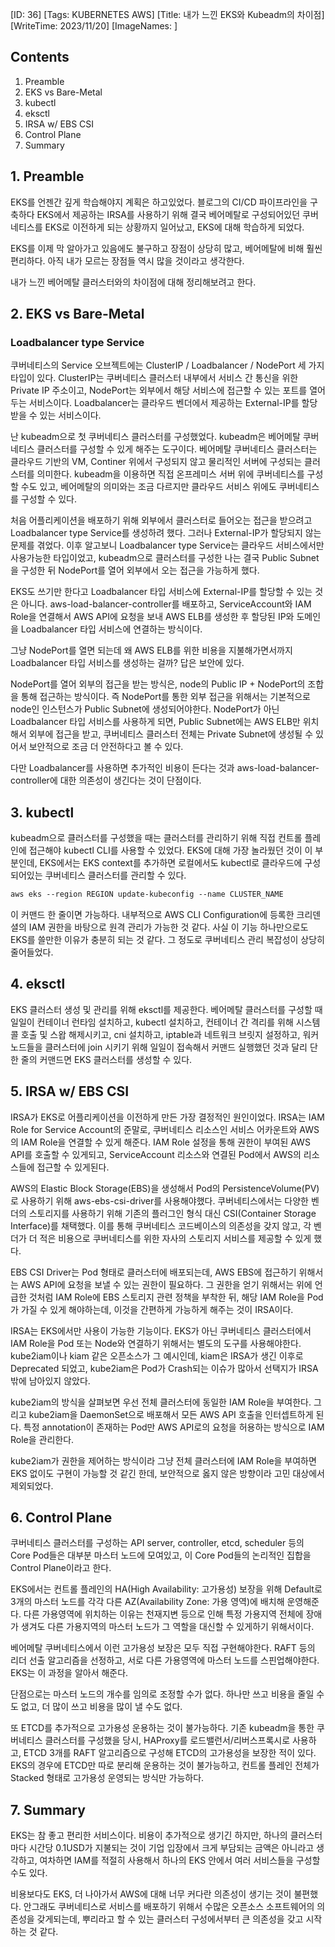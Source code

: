 [ID: 36]
[Tags: KUBERNETES AWS]
[Title: 내가 느낀 EKS와 Kubeadm의 차이점]
[WriteTime: 2023/11/20]
[ImageNames: ]

## Contents

1. Preamble
2. EKS vs Bare-Metal
3. kubectl
4. eksctl
5. IRSA w/ EBS CSI
6. Control Plane
7. Summary

## 1. Preamble


EKS를 언젠간 깊게 학습해야지 계획은 하고있었다. 블로그의 CI/CD 파이프라인을 구축하다 EKS에서 제공하는 IRSA를 사용하기 위해 결국 베어메탈로 구성되어있던 쿠버네티스를 EKS로 이전하게 되는 상황까지 일어났고, EKS에 대해 학습하게 되었다.

EKS를 이제 막 알아가고 있음에도 불구하고 장점이 상당히 많고, 베어메탈에 비해 훨씬 편리하다. 아직 내가 모르는 장점들 역시 많을 것이라고 생각한다.

내가 느낀 베어메탈 클러스터와의 차이점에 대해 정리해보려고 한다.

## 2. EKS vs Bare-Metal


### Loadbalancer type Service


쿠버네티스의 Service 오브젝트에는 ClusterIP / Loadbalancer / NodePort 세 가지 타입이 있다. ClusterIP는 쿠버네티스 클러스터 내부에서 서비스 간 통신을 위한 Private IP 주소이고, NodePort는 외부에서 해당 서비스에 접근할 수 있는 포트를 열어두는 서비스이다. Loadbalancer는 클라우드 벤더에서 제공하는 External-IP를 할당받을 수 있는 서비스이다.

난 kubeadm으로 첫 쿠버네티스 클러스터를 구성했었다. kubeadm은 베어메탈 쿠버네티스 클러스터를 구성할 수 있게 해주는 도구이다. 베어메탈 쿠버네티스 클러스터는 클라우드 기반의 VM, Continer 위에서 구성되지 않고 물리적인 서버에 구성되는 클러스터를 의미한다. kubeadm을 이용하면 직접 온프레미스 서버 위에 쿠버네티스를 구성할 수도 있고, 베어메탈의 의미와는 조금 다르지만 클라우드 서비스 위에도 쿠버네티스를 구성할 수 있다.

처음 어플리케이션을 배포하기 위해 외부에서 클러스터로 들어오는 접근을 받으려고 Loadbalancer type Service를 생성하려 했다. 그러나 External-IP가 할당되지 않는 문제를 겪었다. 이후 알고보니 Loadbalancer type Service는 클라우드 서비스에서만 사용가능한 타입이었고, kubeadm으로 클러스터를 구성한 나는 결국 Public Subnet을 구성한 뒤 NodePort를 열어 외부에서 오는 접근을 가능하게 했다.

EKS도 쓰기만 한다고 Loadbalancer 타입 서비스에 External-IP를 할당할 수 있는 것은 아니다. aws-load-balancer-controller를 배포하고, ServiceAccount와 IAM Role을 연결해서 AWS API에 요청을 보내 AWS ELB를 생성한 후 할당된 IP와 도메인을 Loadbalancer 타입 서비스에 연결하는 방식이다.

그냥 NodePort를 열면 되는데 왜 AWS ELB를 위한 비용을 지불해가면서까지 Loadbalancer 타입 서비스를 생성하는 걸까? 답은 보안에 있다.

NodePort를 열어 외부의 접근을 받는 방식은, node의 Public IP + NodePort의 조합을 통해 접근하는 방식이다. 즉 NodePort를 통한 외부 접근을 위해서는 기본적으로 node인 인스턴스가 Public Subnet에 생성되어야한다. NodePort가 아닌 Loadbalancer 타입 서비스를 사용하게 되면, Public Subnet에는 AWS ELB만 위치해서 외부에 접근을 받고, 쿠버네티스 클러스터 전체는 Private Subnet에 생성될 수 있어서 보안적으로 조금 더 안전하다고 볼 수 있다. 

다만 Loadbalancer를 사용하면 추가적인 비용이 든다는 것과 aws-load-balancer-controller에 대한 의존성이 생긴다는 것이 단점이다.

## 3. kubectl


kubeadm으로 클러스터를 구성했을 때는 클러스터를 관리하기 위해 직접 컨트롤 플레인에 접근해야 kubectl CLI를 사용할 수 있었다. EKS에 대해 가장 놀라웠던 것이 이 부분인데, EKS에서는 EKS context를 추가하면 로컬에서도 kubectl로 클라우드에 구성되어있는 쿠버네티스 클러스터를 관리할 수 있다.

```dockerfile
aws eks --region REGION update-kubeconfig --name CLUSTER_NAME
```


이 커맨드 한 줄이면 가능하다. 내부적으로 AWS CLI Configuration에 등록한 크리덴셜의 IAM 권한을 바탕으로 원격 관리가 가능한 것 같다. 사실 이 기능 하나만으로도 EKS를 쓸만한 이유가 충분히 되는 것 같다. 그 정도로 쿠버네티스 관리 복잡성이 상당히 줄어들었다.

## 4. eksctl


EKS 클러스터 생성 및 관리를 위해 eksctl를 제공한다. 베어메탈 클러스터를 구성할 때 일일이 컨테이너 런타임 설치하고, kubectl 설치하고, 컨테이너 간 격리를 위해 시스템 콜 호출 및 스왑 해제시키고, cni 설치하고, iptable과 네트워크 브릿지 설정하고, 워커노드들을 클러스터에 join 시키기 위해 일일이 접속해서 커맨드 실행했던 것과 달리 단 한 줄의 커맨드면 EKS 클러스터를 생성할 수 있다.

## 5. IRSA w/ EBS CSI


IRSA가 EKS로 어플리케이션을 이전하게 만든 가장 결정적인 원인이었다. IRSA는 IAM Role for Service Account의 준말로, 쿠버네티스 리소스인 서비스 어카운트와 AWS의 IAM Role을 연결할 수 있게 해준다. IAM Role 설정을 통해 권한이 부여된 AWS API를 호출할 수 있게되고, ServiceAccount 리소스와 연결된 Pod에서 AWS의 리소스들에 접근할 수 있게된다.

AWS의 Elastic Block Storage(EBS)을 생성해서 Pod의 PersistenceVolume(PV)로 사용하기 위해 aws-ebs-csi-driver를 사용해야했다. 쿠버네티스에서는 다양한 벤더의 스토리지를 사용하기 위해 기존의 플러그인 형식 대신 CSI(Container Storage Interface)를 채택했다. 이를 통해 쿠버네티스 코드베이스의 의존성을 갖지 않고, 각 벤더가 더 적은 비용으로 쿠버네티스를 위한 자사의 스토리지 서비스를 제공할 수 있게 했다.

EBS CSI Driver는 Pod 형태로 클러스터에 배포되는데, AWS EBS에 접근하기 위해서는 AWS API에 요청을 보낼 수 있는 권한이 필요하다. 그 권한을 얻기 위해서는 위에 언급한 것처럼 IAM Role에 EBS 스토리지 관련 정책을 부착한 뒤, 해당 IAM Role을 Pod가 가질 수 있게 해야하는데, 이것을 간편하게 가능하게 해주는 것이 IRSA이다. 

IRSA는 EKS에서만 사용이 가능한 기능이다. EKS가 아닌 쿠버네티스 클러스터에서 IAM Role을 Pod 또는 Node와 연결하기 위해서는 별도의 도구를 사용해야한다. kube2iam이나 kiam 같은 오픈소스가 그 예시인데, kiam은 IRSA가 생긴 이후로 Deprecated 되었고, kube2iam은 Pod가 Crash되는 이슈가 많아서 선택지가 IRSA 밖에 남아있지 않았다.

kube2iam의 방식을 살펴보면 우선 전체 클러스터에 동일한 IAM Role을 부여한다. 그리고 kube2iam을 DaemonSet으로 배포해서 모든 AWS API 호출을 인터셉트하게 된다. 특정 annotation이 존재하는 Pod만 AWS API로의 요청을 허용하는 방식으로 IAM Role을 관리한다.

kube2iam가 권한을 제어하는 방식이라 그냥 전체 클러스터에 IAM Role을 부여하면 EKS 없이도 구현이 가능할 것 같긴 한데, 보안적으로 옳지 않은 방향이라 고민 대상에서 제외되었다.

## 6. Control Plane


쿠버네티스 클러스터를 구성하는 API server, controller, etcd, scheduler 등의 Core Pod들은 대부분 마스터 노드에 모여있고, 이 Core Pod들의 논리적인 집합을 Control Plane이라고 한다.

EKS에서는 컨트롤 플레인의 HA(High Availability: 고가용성) 보장을 위해 Default로 3개의 마스터 노드를 각각 다른 AZ(Availability Zone: 가용 영역)에 배치해 운영해준다. 다른 가용영역에 위치하는 이유는 천재지변 등으로 인해 특정 가용지역 전체에 장애가 생겨도 다른 가용지역의 마스터 노드가 그 역할을 대신할 수 있게하기 위해서이다.

베어메탈 쿠버네티스에서 이런 고가용성 보장은 모두 직접 구현해야한다. RAFT 등의 리더 선출 알고리즘을 선정하고, 서로 다른 가용영역에 마스터 노드를 스핀업해야한다. EKS는 이 과정을 알아서 해준다. 

단점으로는 마스터 노드의 개수를 임의로 조정할 수가 없다. 하나만 쓰고 비용을 줄일 수도 없고, 더 많이 쓰고 비용을 많이 낼 수도 없다.

또 ETCD를 추가적으로 고가용성 운용하는 것이 불가능하다. 기존 kubeadm을 통한 쿠버네티스 클러스터를 구성했을 당시, HAProxy를 로드밸런서/리버스프록시로 사용하고, ETCD 3개를 RAFT 알고리즘으로 구성해 ETCD의 고가용성을 보장한 적이 있다. EKS의 경우에 ETCD만 따로 분리해 운용하는 것이 불가능하고, 컨트롤 플레인 전체가 Stacked 형태로 고가용성 운영되는 방식만 가능하다.

## 7. Summary


EKS는 참 좋고 편리한 서비스이다. 비용이 추가적으로 생기긴 하지만, 하나의 클러스터마다 시간당 0.1USD가 지불되는 것이 기업 입장에서 크게 부담되는 금액은 아니라고 생각하고, 여차하면 IAM를 적절히 사용해서 하나의 EKS 안에서 여러 서비스들을 구성할 수도 있다.

비용보다도 EKS, 더 나아가서 AWS에 대해 너무 커다란 의존성이 생기는 것이 불편했다. 안그래도 쿠버네티스로 서비스를 배포하기 위해서 수많은 오픈소스 소프트웨어의 의존성을 갖게되는데, 뿌리라고 할 수 있는 클러스터 구성에서부터 큰 의존성을 갖고 시작하는 것 같다.
